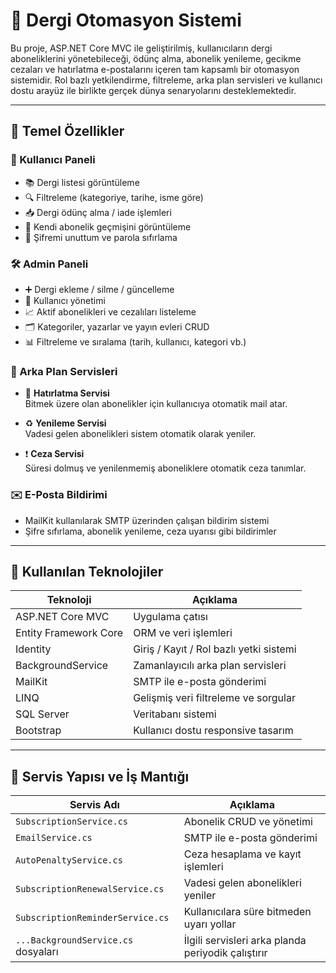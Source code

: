 # 📰 Dergi Otomasyon Sistemi

Bu proje, ASP.NET Core MVC ile geliştirilmiş, kullanıcıların dergi aboneliklerini yönetebileceği, ödünç alma, abonelik yenileme, gecikme cezaları ve hatırlatma e-postalarını içeren tam kapsamlı bir otomasyon sistemidir. Rol bazlı yetkilendirme, filtreleme, arka plan servisleri ve kullanıcı dostu arayüz ile birlikte gerçek dünya senaryolarını desteklemektedir.

---

## 🚀 Temel Özellikler

### 👤 Kullanıcı Paneli
- 📚 Dergi listesi görüntüleme
- 🔍 Filtreleme (kategoriye, tarihe, isme göre)
- 📥 Dergi ödünç alma / iade işlemleri
- 🧾 Kendi abonelik geçmişini görüntüleme
- 🔐 Şifremi unuttum ve parola sıfırlama

### 🛠️ Admin Paneli
- ➕ Dergi ekleme / silme / güncelleme
- 👥 Kullanıcı yönetimi
- 📈 Aktif abonelikleri ve cezalıları listeleme
- 🗂 Kategoriler, yazarlar ve yayın evleri CRUD
- 📊 Filtreleme ve sıralama (tarih, kullanıcı, kategori vb.)

### 🔄 Arka Plan Servisleri
- 📧 **Hatırlatma Servisi**  
  Bitmek üzere olan abonelikler için kullanıcıya otomatik mail atar.

- ♻️ **Yenileme Servisi**  
  Vadesi gelen abonelikleri sistem otomatik olarak yeniler.

- ❗ **Ceza Servisi**  
  Süresi dolmuş ve yenilenmemiş aboneliklere otomatik ceza tanımlar.

### ✉️ E-Posta Bildirimi
- MailKit kullanılarak SMTP üzerinden çalışan bildirim sistemi
- Şifre sıfırlama, abonelik yenileme, ceza uyarısı gibi bildirimler

---

## 🧰 Kullanılan Teknolojiler

| Teknoloji             | Açıklama                                  |
|----------------------|-------------------------------------------|
| ASP.NET Core MVC     | Uygulama çatısı                           |
| Entity Framework Core| ORM ve veri işlemleri                     |
| Identity             | Giriş / Kayıt / Rol bazlı yetki sistemi   |
| BackgroundService    | Zamanlayıcılı arka plan servisleri        |
| MailKit              | SMTP ile e-posta gönderimi                |
| LINQ                 | Gelişmiş veri filtreleme ve sorgular      |
| SQL Server           | Veritabanı sistemi                        |
| Bootstrap            | Kullanıcı dostu responsive tasarım        |

---

## 🧠 Servis Yapısı ve İş Mantığı

| Servis Adı                         | Açıklama |
|-----------------------------------|----------|
| `SubscriptionService.cs`          | Abonelik CRUD ve yönetimi |
| `EmailService.cs`                 | SMTP ile e-posta gönderimi |
| `AutoPenaltyService.cs`           | Ceza hesaplama ve kayıt işlemleri |
| `SubscriptionRenewalService.cs`   | Vadesi gelen abonelikleri yeniler |
| `SubscriptionReminderService.cs`  | Kullanıcılara süre bitmeden uyarı yollar |
| `...BackgroundService.cs` dosyaları | İlgili servisleri arka planda periyodik çalıştırır |
